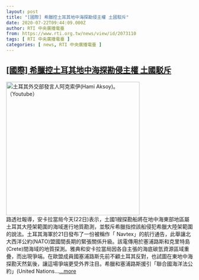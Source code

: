 ```yaml
---
layout: post
title: "[國際] 希臘控土耳其地中海探勘侵主權 土國駁斥"
date: 2020-07-22T09:44:09.000Z
author: RTI 中央廣播電臺
from: https://www.rti.org.tw/news/view/id/2073110
tags: [ RTI 中央廣播電臺 ]
categories: [ news, RTI 中央廣播電臺 ]
---
```

<!--1595411049000-->
[[國際] 希臘控土耳其地中海探勘侵主權 土國駁斥](https://www.rti.org.tw/news/view/id/2073110)
------

<div>
<img src="https://static.rti.org.tw/assets/thumbnails/2019/04/26/2e76b186703fcd52ffa8ad06a907f317.jpg" width="360" alt="土耳其外交部發言人阿克索伊(Hami Aksoy)。（Youtube）" title="土耳其外交部發言人阿克索伊(Hami Aksoy)。（Youtube）"><br>路透社報導，安卡拉當局今天(22日)表示，土國1艘探勘船將在地中海東部地區屬土耳其大陸架範圍的海域進行地質勘測，並駁斥希臘指控該船侵犯希臘大陸架範圍的說法。土耳其海軍於21日發布了一份被稱作「 Navtex」的航行通告，此舉讓北大西洋公約(NATO)盟國間長期的緊張關係升級。該電傳用於塞浦路斯和克里特島(Crete)間海域的地質探測。雅典和安卡拉當局因各自主張的海底碳氫資源區域重疊，而出現爭端。在歐盟成員國塞浦路斯先前不顧土耳其反對，也試圖在東地中海探勘天然氣後，讓這場爭端更受外界注目。希臘和塞浦路斯援引「聯合國海洋法公約」(United Nations...<a target="_blank" href="https://www.rti.org.tw/news/view/id/2073110">...more</a>
</div>
